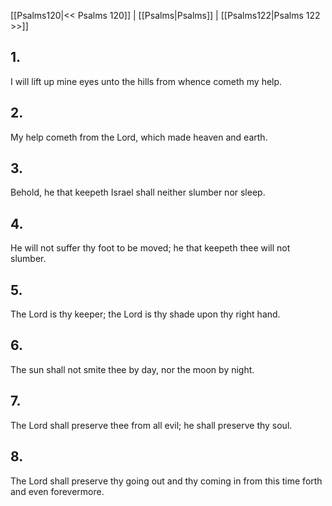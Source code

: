 [[Psalms120|<< Psalms 120]] | [[Psalms|Psalms]] | [[Psalms122|Psalms 122 >>]]
## 1.
I will lift up mine eyes unto the hills from whence cometh my help.
## 2.
My help cometh from the Lord, which made heaven and earth.
## 3.
Behold, he that keepeth Israel shall neither slumber nor sleep.
## 4.
He will not suffer thy foot to be moved; he that keepeth thee will not slumber.
## 5.
The Lord is thy keeper; the Lord is thy shade upon thy right hand.
## 6.
The sun shall not smite thee by day, nor the moon by night.
## 7.
The Lord shall preserve thee from all evil; he shall preserve thy soul.
## 8.
The Lord shall preserve thy going out and thy coming in from this time forth and even forevermore.

